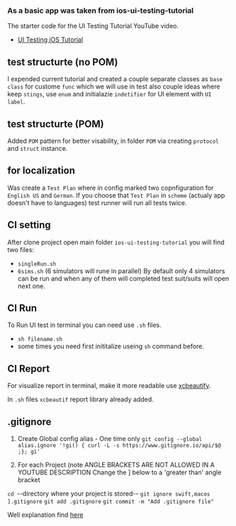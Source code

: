 ### As a basic app was taken from ios-ui-testing-tutorial
The starter code for the UI Testing Tutorial YouTube video. 
- [UI Testing iOS Tutorial](https://youtu.be/rmKbsQ41wVY)

## test structurte (no POM)
I expended current tutorial and created a couple separate classes as `base class` for custome `func`
which we will use in test also couple ideas where keep `stings`, use `enum` and initialazie `indetifier` for UI element with `UI label`.

## test structurte (POM)
Added `POM` pattern for better visability, in folder `POM` via creating `protocol` and `struct` instance. 

## for localization
Was create a `Test Plan` where in config marked two copnfiguration for `English US` and `German`. If you choose that `Test Plan` in `scheme` 
(actualy app doesn't have to languages) test runner will run all tests twice. 

## CI setting
After clone project open main folder `ios-ui-testing-tutorial` you will find two files:
- `singleRun.sh`
- `6sims.sh` (6 simulators will rune in parallel)
By default only 4 simulators can be run and when any of them will completed test suit/suits will open next one. 

## CI Run
To Run UI test in terminal you can need use `.sh` files. 
- `sh filename.sh`
- some times you need first inititalize useing `sh` command before. 

## CI Report
For visualize report in terminal, make it more readable use [xcbeautify](https://github.com/thii/xcbeautify`).

In `.sh` files `xcbeautif` report library already added. 

## .gitignore

1. Create Global config alias - One time only
`git config --global alias.ignore '!gi() { curl -L -s https://www.gitignore.io/api/$@ ;}; gi'`

2. For each Project (note ANGLE BRACKETS ARE NOT ALLOWED IN A YOUTUBE DESCRIPTION
Change the ] below to a 'greater than' angle bracket

`cd `--directory where your project is stored--
`git ignore swift,macos ].gitignore`
`git add .gitignore`
`git commit -m "Add .gitignore file"`

Well explanation find [here](https://youtu.be/UPkBC48NHnQ)
